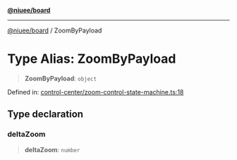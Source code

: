 [**@niuee/board**](../README.md)

***

[@niuee/board](../globals.md) / ZoomByPayload

# Type Alias: ZoomByPayload

> **ZoomByPayload**: `object`

Defined in: [control-center/zoom-control-state-machine.ts:18](https://github.com/niuee/board/blob/a0a1179721d4f4b943b6a9bc156753ac9737e502/src/control-center/zoom-control-state-machine.ts#L18)

## Type declaration

### deltaZoom

> **deltaZoom**: `number`
